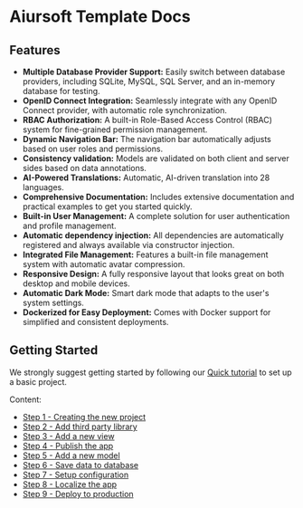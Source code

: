 # Aiursoft Template Docs

## Features

* **Multiple Database Provider Support:** Easily switch between database providers, including SQLite, MySQL, SQL Server, and an in-memory database for testing.
* **OpenID Connect Integration:** Seamlessly integrate with any OpenID Connect provider, with automatic role synchronization.
* **RBAC Authorization:** A built-in Role-Based Access Control (RBAC) system for fine-grained permission management.
* **Dynamic Navigation Bar:** The navigation bar automatically adjusts based on user roles and permissions.
* **Consistency validation:** Models are validated on both client and server sides based on data annotations.
* **AI-Powered Translations:** Automatic, AI-driven translation into 28 languages.
* **Comprehensive Documentation:** Includes extensive documentation and practical examples to get you started quickly.
* **Built-in User Management:** A complete solution for user authentication and profile management.
* **Automatic dependency injection:** All dependencies are automatically registered and always available via constructor injection.
* **Integrated File Management:** Features a built-in file management system with automatic avatar compression.
* **Responsive Design:** A fully responsive layout that looks great on both desktop and mobile devices.
* **Automatic Dark Mode:** Smart dark mode that adapts to the user's system settings.
* **Dockerized for Easy Deployment:** Comes with Docker support for simplified and consistent deployments.

## Getting Started

We strongly suggest getting started by following our [Quick tutorial](./tutorial/step1.md) to set up a basic project.

Content:

* [Step 1 - Creating the new project](./tutorial/step1.md)
* [Step 2 - Add third party library](./tutorial/step2.md)
* [Step 3 - Add a new view](./tutorial/step3.md)
* [Step 4 - Publish the app](./tutorial/step4.md)
* [Step 5 - Add a new model](./tutorial/step5.md)
* [Step 6 - Save data to database](./tutorial/step6.md)
* [Step 7 - Setup configuration](./tutorial/step7.md)
* [Step 8 - Localize the app](./tutorial/step8.md)
* [Step 9 - Deploy to production](./tutorial/step9.md)
